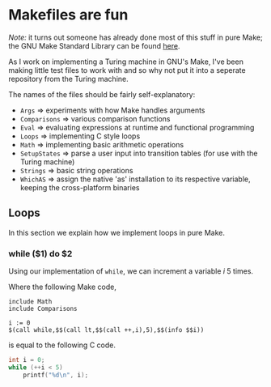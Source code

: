 # Makefiles are fun

*Note:* it turns out someone has already done most of this stuff in pure Make; the GNU Make
Standard Library can be found [here](https://github.com/jgrahamc/gmsl).

As I work on implementing a Turing machine in GNU's Make, I've been making little test files
to work with and so why not put it into a seperate repository from the Turing machine.

The names of the files should be fairly self-explanatory:

* `Args` => experiments with how Make handles arguments
* `Comparisons` => various comparison functions
* `Eval` => evaluating expressions at runtime and functional programming
* `Loops` => implementing C style loops
* `Math` => implementing basic arithmetic operations
* `SetupStates` => parse a user input into transition tables (for use with the Turing machine)
* `Strings` => basic string operations
* `WhichAS` => assign the native 'as' installation to its respective variable, keeping the
cross-platform binaries

## Loops

In this section we explain how we implement loops in pure Make.

### while ($1) do $2

Using our implementation of `while`, we can increment a variable *i* 5 times.

Where the following Make code,
```make
include Math
include Comparisons

i := 0
$(call while,$$(call lt,$$(call ++,i),5),$$(info $$i))
```
is equal to the following C code.
```c
int i = 0;
while (++i < 5)
    printf("%d\n", i);
```

